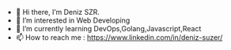 - 👋 Hi there, I’m Deniz SZR.
- 👀 I’m interested in Web Developing
- 🌱 I’m currently learning DevOps,Golang,Javascript,React
- 📫 How to reach me : https://www.linkedin.com/in/deniz-suzer/
<!---
Chubacabrazz/Chubacabrazz is a ✨ special ✨ repository because its `README.md` (this file) appears on your GitHub profile.
You can click the Preview link to take a look at your changes.
--->
